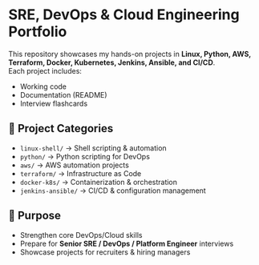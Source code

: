 # SRE, DevOps & Cloud Engineering Portfolio
This repository showcases my hands-on projects in **Linux, Python, AWS, Terraform, Docker, Kubernetes, Jenkins, Ansible, and CI/CD**.  
Each project includes:
- Working code
- Documentation (README)
- Interview flashcards
## 📂 Project Categories
- `linux-shell/` → Shell scripting & automation
- `python/` → Python scripting for DevOps
- `aws/` → AWS automation projects
- `terraform/` → Infrastructure as Code
- `docker-k8s/` → Containerization & orchestration
- `jenkins-ansible/` → CI/CD & configuration management
## 🎯 Purpose
- Strengthen core DevOps/Cloud skills
- Prepare for **Senior SRE / DevOps / Platform Engineer** interviews
- Showcase projects for recruiters & hiring managers